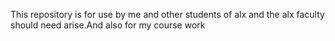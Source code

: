 This repository is for use by me and other students of alx and the alx faculty  should need arise.And also for my course work
